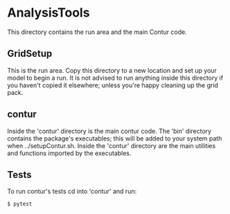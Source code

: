 # AnalysisTools

This directory contains the run area and the main Contur code.

## GridSetup
This is the run area. Copy this directory to a new location and set up your
model to begin a run. It is not advised to run anything inside this directory
if you haven't copied it elsewhere; unless you're happy cleaning up the grid
pack.

## contur
Inside the 'contur' directory is the main contur code. The 'bin' directory
contains the package's executables; this will be added to your system path when
../setupContur.sh. Inside the 'contur' directory are the main utilities and
functions imported by the executables.

## Tests
To run contur's tests cd into 'contur' and run:

`$ pytest`
